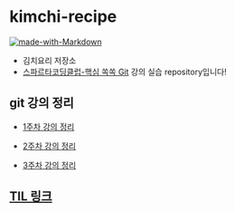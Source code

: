 # kimchi-recipe
[![made-with-Markdown](https://img.shields.io/badge/Made%20with-Markdown-1f425f.svg)](http://commonmark.org)
- 김치요리 저장소
- [스파르타코딩클럽-핵심 쏙쏙 Git](https://spartacodingclub.kr/online/git) 강의 실습 repository입니다!

git 강의 정리 
----
+ [1주차 강의 정리](/scc_git_1week.md)
- [2주차 강의 정리](/scc_git_2week.md)
* [3주차 강의 정리](/scc_git_3week.md)


[TIL 링크](https://sdoram.tistory.com/) 
----
